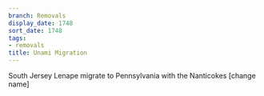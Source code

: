 ```yaml
---
branch: Removals
display_date: 1748
sort_date: 1748
tags:
- removals
title: Unami Migration
---
```


South Jersey Lenape migrate to Pennsylvania with the Nanticokes [change name]